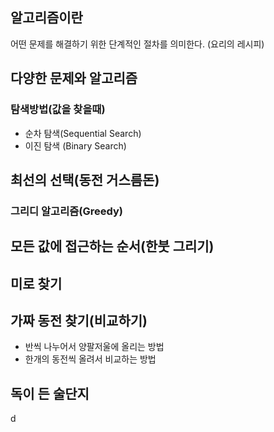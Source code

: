 
## 알고리즘이란

어떤 문제를 해결하기 위한 단계적인 절차를 의미한다. (요리의 레시피)

## 다양한 문제와 알고리즘

### 탐색방법(값을 찾을때)

* 순차 탐색(Sequential Search)
* 이진 탐색 (Binary Search)
## 최선의 선택(동전 거스름돈)

### 그리디 알고리즘(Greedy)

## 모든 값에 접근하는 순서(한붓 그리기)

## 미로 찾기 

## 가짜 동전 찾기(비교하기)
* 반씩 나누어서 양팔저울에 올리는 방법
* 한개의 동전씩 올려서 비교하는 방법

## 독이 든 술단지 


d